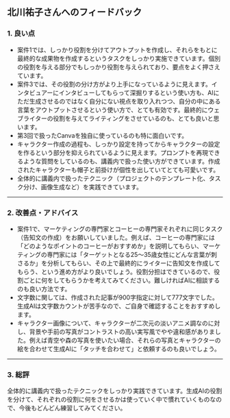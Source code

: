 ## 北川祐子さんへのフィードバック

### 1. 良い点

- 案件1では、しっかり役割を分けてアウトプットを作成し、それらをもとに最終的な成果物を作成するというタスクをしっかり実施できています。個別の役割を与える部分でもしっかり役割を与えられており、要点をよく押さえています。
- 案件3では、その役割の分け方がより上手になっているように見えます。インタビュアーにインタビューしてもらって深掘りするという使い方も、AIにただ生成させるのではなく自分にない視点を取り入れつつ、自分の中にある言葉をアウトプットさせるという使い方で、とても有効です。最終的にウェブライターの役割を与えてライティングをさせているのも、とても良いと思います。
- 第3回で扱ったCanvaを独自に使っているのも特に面白いです。
- キャラクター作成の過程も、しっかり設定を持ってからキャラクターの設定を作るという部分を抑えられているように見えます。プロンプトを再現できるような質問をしているのも、講義内で扱った使い方ができています。作成されたキャラクターも帽子と前掛けが個性を出していてとても可愛いです。
- 全体的に講義内で扱ったテクニック（プロジェクトのテンプレート化、タスク分け、画像生成など）を実践できています。

---

### 2. 改善点・アドバイス

- 案件1で、マーケティングの専門家とコーヒーの専門家それぞれに同じタスク（告知文の作成）をお願いしていました。例えば、コーヒーの専門家には「どのようなポイントのコーヒーがおすすめか」を説明してもらい、マーケティングの専門家には「ターゲットとなる25〜35歳女性にどんな言葉が刺さるか」を分析してもらい、その上で最終的にライターに告知文を作成してもらう、という進め方がより良いでしょう。役割分担はできているので、役割ごとに何をしてもらうかを考えてみてください。難しければAIに相談するのも良い方法です。
- 文字数に関しては、作成された記事が900字指定に対して777文字でした。生成AIは文字数カウントが苦手なので、ご自身で確認することをおすすめします。
- キャラクター画像について、キャラクターが二次元の淡いアニメ調なのに対し、背景や手前の写真がコントラストの高い実写風でやや違和感がありました。例えば青空や森の写真を使いたい場合、それらの写真とキャラクターの絵を合わせて生成AIに「タッチを合わせて」と依頼するのも良いでしょう。

---

### 3. 総評

全体的に講義内で扱ったテクニックをしっかり実践できています。生成AIの役割を分けて、それぞれの役割に何をさせるかは使っていく中で慣れていくものなので、今後もどんどん練習してみてください。